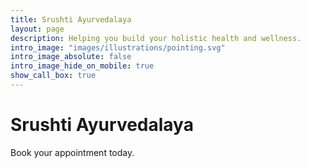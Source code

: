 ```yaml
---
title: Srushti Ayurvedalaya
layout: page
description: Helping you build your holistic health and wellness.
intro_image: "images/illustrations/pointing.svg"
intro_image_absolute: false
intro_image_hide_on_mobile: true
show_call_box: true
---
```


# Srushti Ayurvedalaya 

Book your appointment today. 

